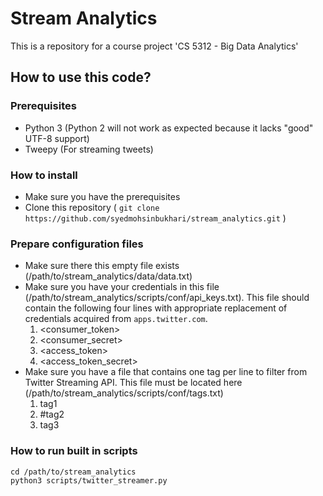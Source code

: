 # Stream Analytics
This is a repository for a course project 'CS 5312 - Big Data Analytics'

## How to use this code?
### Prerequisites
- Python 3 (Python 2 will not work as expected because it lacks "good" UTF-8 support)
- Tweepy (For streaming tweets)

### How to install
- Make sure you have the prerequisites
- Clone this repository (
`git clone https://github.com/syedmohsinbukhari/stream_analytics.git` )

### Prepare configuration files
- Make sure there this empty file exists (/path/to/stream_analytics/data/data.txt)
- Make sure you have your credentials in this file (/path/to/stream_analytics/scripts/conf/api_keys.txt). This file should contain the following four lines with appropriate replacement of credentials acquired from `apps.twitter.com`.
    1. <consumer_token>
    2. <consumer_secret>
    3. <access_token>
    4. <access_token_secret>
- Make sure you have a file that contains one tag per line to filter from Twitter Streaming API. This file must be located here (/path/to/stream_analytics/scripts/conf/tags.txt)
    1. tag1
    2. #tag2
    3. tag3

### How to run built in scripts
```
cd /path/to/stream_analytics
python3 scripts/twitter_streamer.py
```
